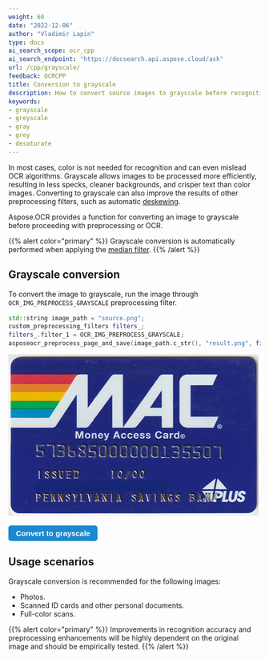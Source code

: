 ```yaml
---
weight: 60
date: "2022-12-06"
author: "Vladimir Lapin"
type: docs
ai_search_scope: ocr_cpp
ai_search_endpoint: "https://docsearch.api.aspose.cloud/ask"
url: /cpp/grayscale/
feedback: OCRCPP
title: Conversion to grayscale
description: How to convert source images to grayscale before recognition.
keywords:
- grayscale
- greyscale
- gray
- grey
- desaturate
---
```


<style>
	button {
		cursor: pointer;
		margin-right: 20px;
		padding: 7px 15px;
		border: none;
		border-radius: 5px;
		background-color: #1a89d0;
		font-weight: 700;
		font-size: 15px;
		color: #ffffff;
	}

	button:hover {
		background-color: #3071a9;
	}

	button:focus {
		outline: none;
	}

	.duo {
		position: relative;
		width: 500px;
		height: 322px;
		margin-bottom: 20px;
	}

	.duo > img {
		position: absolute;
	}
</style>

In most cases, color is not needed for recognition and can even mislead OCR algorithms. Grayscale allows images to be processed more efficiently, resulting in less specks, cleaner backgrounds, and crisper text than color images. Converting to grayscale can also improve the results of other preprocessing filters, such as automatic [deskewing](/ocr/cpp/deskew/).

Aspose.OCR provides a function for converting an image to grayscale before proceeding with preprocessing or OCR.

{{% alert color="primary" %}}
Grayscale conversion is automatically performed when applying the [median filter](/ocr/cpp/median/).
{{% /alert %}}

## Grayscale conversion

To convert the image to grayscale, run the image through `OCR_IMG_PREPROCESS_GRAYSCALE` preprocessing filter.

```cpp
std::string image_path = "source.png";
custom_preprocessing_filters filters_;
filters_.filter_1 = OCR_IMG_PREPROCESS_GRAYSCALE;
asposeocr_preprocess_page_and_save(image_path.c_str(), "result.png", filters_);
```

<div class="duo">
	<img src="origin.png" alt="Color image" />
	<img src="result.png" alt="Grayscale image" style="display: none;" />
</div>
<button onclick="triggerSkew(this)">Convert to grayscale</button>
<script>
	function triggerSkew(obj)
	{
		let images = $(".duo > img");
		let skewed = images.eq(0).is(":visible");
		if(skewed)
		{
			images.eq(1).show(200);
			images.eq(0).hide(200);
			$(obj).text("Revert to original image");
		}
		else
		{
			images.eq(0).show(200);
			images.eq(1).hide(200);
			$(obj).text("Convert to grayscale");
		}
	}
</script>

## Usage scenarios

Grayscale conversion is recommended for the following images:

- Photos.
- Scanned ID cards and other personal documents.
- Full-color scans.

{{% alert color="primary" %}}
Improvements in recognition accuracy and preprocessing enhancements will be highly dependent on the original image and should be empirically tested.
{{% /alert %}}
